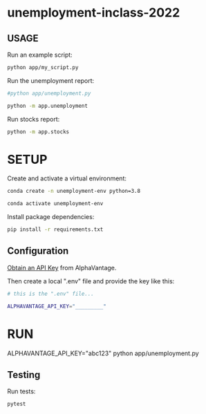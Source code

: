 # unemployment-inclass-2022


## USAGE

Run an example script:

```sh
python app/my_script.py
```

Run the unemployment report:

```sh
#python app/unemployment.py

python -m app.unemployment

```

Run stocks report:

```sh
python -m app.stocks
```

# SETUP

Create and activate a virtual environment:

```sh
conda create -n unemployment-env python=3.8

conda activate unemployment-env
```

Install package dependencies:

```sh
pip install -r requirements.txt
```

## Configuration

[Obtain an API Key](https://www.alphavantage.co/support/#api-key) from AlphaVantage.

Then create a local ".env" file and provide the key like this:

```sh
# this is the ".env" file...

ALPHAVANTAGE_API_KEY="_________"
```

# RUN

ALPHAVANTAGE_API_KEY="abc123" python app/unemployment.py

## Testing

Run tests:

```sh
pytest
```